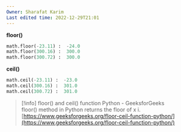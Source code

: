 ```yaml
---
Owner: Sharafat Karim
Last edited time: 2022-12-29T21:01
---
```

**floor()**

```Python
math.floor(-23.11) :  -24.0
math.floor(300.16) :  300.0
math.floor(300.72) :  300.0
```

**ceil()**

```Python
math.ceil(-23.11) :  -23.0
math.ceil(300.16) :  301.0
math.ceil(300.72) :  301.0
```

> [!info] floor() and ceil() function Python - GeeksforGeeks  
> floor() method in Python returns the floor of x i.  
> [https://www.geeksforgeeks.org/floor-ceil-function-python/](https://www.geeksforgeeks.org/floor-ceil-function-python/)
